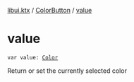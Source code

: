 [libui.ktx](../README.md) / [ColorButton](README.md) / [value](value.md)

# value

`var value: `[`Color`](../../libui.ktx.draw/-color/README.md)

Return or set the currently selected color


